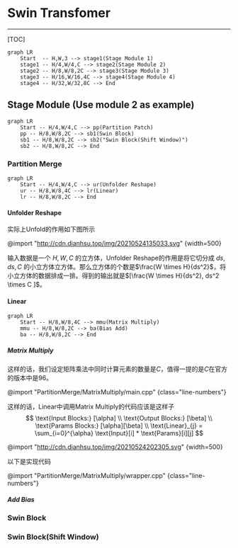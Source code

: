 # Swin Transfomer

---
[TOC]

```mermaid
graph LR
    Start  -- H,W,3 --> stage1(Stage Module 1) 
    stage1 -- H/4,W/4,C --> stage2(Stage Module 2)
    stage2 -- H/8,W/8,2C --> stage3(Stage Module 3)
    stage3 -- H/16,W/16,4C --> stage4(Stage Module 4)
    stage4 -- H/32,W/32,8C --> End
```

## Stage Module (Use module 2 as example)

```mermaid
graph LR
    Start -- H/4,W/4,C --> pp(Partition Patch)
    pp -- H/8,W/8,2C --> sb1(Swin Block)
    sb1 -- H/8,W/8,2C --> sb2("Swin Block(Shift Window)")
    sb2 -- H/8,W/8,2C --> End
```

### Partition Merge

```mermaid
graph LR
    Start -- H/4,W/4,C --> ur(Unfolder Reshape)
    ur -- H/8,W/8,4C --> lr(Linear)
    lr -- H/8,W/8,2C --> End

```

#### Unfolder Reshape

实际上Unfold的作用如下图所示

@import "http://cdn.dianhsu.top/img/20210524135033.svg" {width=500}

输入数据是一个 $H,W,C$ 的立方体，Unfolder Reshape的作用是将它切分成 $ds, ds, C$ 的小立方体立方体。那么立方体的个数是$\frac{W \times H}{ds^2}$，将小立方体的数据排成一排。得到的输出就是$[\frac{W \times H}{ds^2}, ds^2 \times C ]$。


#### Linear

```mermaid
graph LR
    Start -- H/8,W/8,4C --> mmu(Matrix Multiply)
    mmu -- H/8,W/8,2C --> ba(Bias Add)
    ba -- H/8,W/8,2C --> End
```

##### Matrix Multiply

这样的话，我们设定矩阵乘法中同时计算元素的数量是$C$，值得一提的是$C$在官方的版本中是$96$。

@import "PartitionMerge/MatrixMultiply/main.cpp" {class="line-numbers"}

这样的话，Linear中调用Matrix Multiply的代码应该是这样子
$$
\text{Input Blocks:} [\alpha] \\
\text{Output Blocks:} [\beta] \\
\text{Params Blocks:} [\alpha][\beta] \\
\text{Linear}_{j} = \sum_{i=0}^{\alpha} \text{Input}[i] * \text{Params}[i][j]
$$

@import "http://cdn.dianhsu.top/img/20210524202305.svg" {width=500}

以下是实现代码

@import "PartitionMerge/MatrixMultiply/wrapper.cpp" {class="line-numbers"}

##### Add Bias

### Swin Block


### Swin Block(Shift Window)